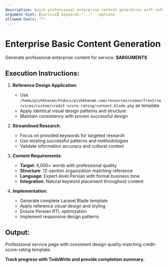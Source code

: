 ```yaml
---
description: Quick professional enterprise content generation with reference design consistency
argument-hint: [service] keywords:"..." --options
allowed-tools: "*"
---
```


# Enterprise Basic Content Generation

Generate professional enterprise content for service: **$ARGUMENTS**

## Execution Instructions:

1. **Reference Design Application**:
   - Use `/home/pishkhanak/htdocs/pishkhanak.com/resources/views/front/services/custom/credit-score-rating/content.blade.php` as template
   - Apply identical visual design patterns and structure
   - Maintain consistency with proven successful design

2. **Streamlined Research**:
   - Focus on provided keywords for targeted research
   - Use existing successful patterns and methodologies
   - Validate information accuracy and cultural context

3. **Content Requirements**:
   - **Target**: 6,000+ words with professional quality
   - **Structure**: 12-section organization matching reference
   - **Language**: Expert-level Persian with formal business tone
   - **Integration**: Natural keyword placement throughout content

4. **Implementation**:
   - Generate complete Laravel Blade template
   - Apply reference visual design and styling
   - Ensure Persian RTL optimization
   - Implement responsive design patterns

## Output:
Professional service page with consistent design quality matching credit-score-rating template.

**Track progress with TodoWrite and provide completion summary.**